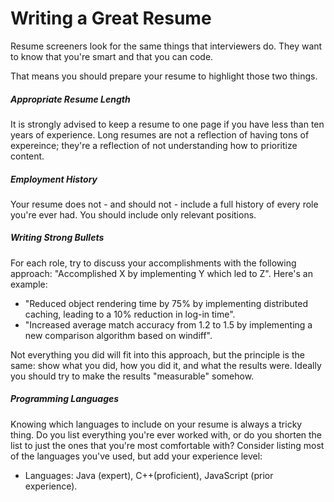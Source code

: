 # Writing a Great Resume

Resume screeners look for the same things that interviewers do. They want to know that you're smart and that you can code.

That means you should prepare your resume to highlight those two things. 

##### Appropriate Resume Length
It is strongly advised to keep a resume to one page if you have less than ten years of experience. Long resumes are not a reflection of having tons of expereince; they're a reflection of not understanding how to prioritize content.

##### Employment History
Your resume does not - and should not - include a full history of every role you're ever had. You should include only relevant positions.

##### Writing Strong Bullets
For each role, try to discuss your accomplishments with the following approach: "Accomplished X by implementing Y which led to Z". Here's an example:
- "Reduced object rendering time by 75% by implementing distributed caching, leading to a 10% reduction in log-in time".
- "Increased average match accuracy from 1.2 to 1.5 by implementing a new comparison algorithm based on windiff".

Not everything you did will fit into this approach, but the principle is the same: show what you did, how you did it, and what the results were. Ideally you should try to make the results "measurable" somehow.

##### Programming Languages 
Knowing which languages to include on your resume is always a tricky thing. Do you list everything you're ever worked with, or do you shorten the list to just the ones that you're most comfortable with? Consider listing most of the languages you've used, but add your experience level:
- Languages: Java (expert), C++(proficient), JavaScript (prior experience).
